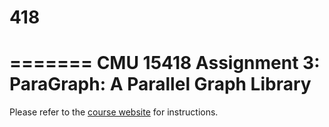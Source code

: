 # 418
=======
CMU 15418 Assignment 3: ParaGraph: A Parallel Graph Library
=========================================================================

Please refer to the [course website](http://15418.courses.cs.cmu.edu/spring2016/article/9) for instructions.
